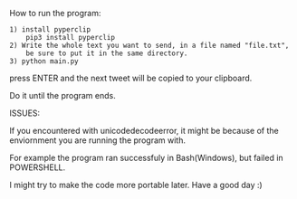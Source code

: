 How to run the program:
	
	1) install pyperclip
		pip3 install pyperclip
	2) Write the whole text you want to send, in a file named "file.txt",
		be sure to put it in the same directory.
	3) python main.py
	
press ENTER and the next tweet will be copied to your clipboard.


Do it until the program ends.

	
ISSUES:
	
If you encountered with unicodedecodeerror, it might be because of the enviornment you are running the program with.


For example the program ran successfuly in Bash(Windows), but failed in POWERSHELL.


I might try to make the code more portable later. Have a good day :)

	
